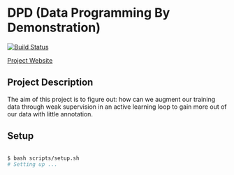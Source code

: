 # DPD (Data Programming By Demonstration)

[![Build Status](https://travis-ci.com/AkshatSh/DPD.svg?branch=master)](https://travis-ci.com/AkshatSh/DPD)

[Project Website](https://akshatsh.github.io/DPD/)

## Project Description

The aim of this project is to figure out: how can we augment our training data through weak supervision in an active learning loop to gain more out of our data with little annotation.

## Setup

```bash

$ bash scripts/setup.sh
# Setting up ...

```